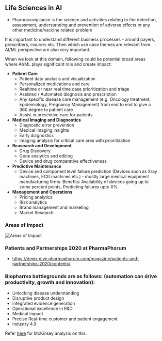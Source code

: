 
## Life Sciences in AI

- Pharmacovigilance is the science and activities relating to the detection, assessment, understanding and prevention of adverse effects or any other medicine/vaccine related problem

It is important to understand different business processes - around payers, prescribers, insurers etc. Then which use case themes are relevant from AI/ML perspective are also very important. 

When we look at this domain, following could be potential broad areas where AI/ML plays significant role and create impact:
- **Patient Care**
  - Patient data analysis and visualization
  - Personalized medications and care
  - Realtime or near real time case prioritization and triage
  - Assisted / Automated diagnosis and prescription
  - Any specific disease care management (e.g. Oncology treatment, Epidemiology, Pregnancy Management) from end to end to give a 360 degree to patient care
  - Assist in preventive care for patients
- **Medical Imaging and Diagnostics**
  - Diagnostic error prevention
  - Medical imaging insights
  - Early diagnostics
  - Imaging analysis for critical care area with prioritization
- **Reasearch and Development**
  - Drug Discovery
  - Gene analytics and editing
  - Device and drug comparative effectiveness
- **Predictive Maintenance**
  - Device and component level failure prediction (Devices such as Xray machines, ECG machines etc.) - mostly large medical equipment manufacturing firms. Benefits: Availability of devices going up to some percent points, Predicting failures upto X%
- **Management and Operations**
  - Pricing analytics
  - Risk analytics
  - Brand management and marketing
  - Market Research

### Areas of Impact

![Areas of Impact](https://github.com/kkm24132/Mentoring_Enablement/blob/master/figures/Healthcare_AI_Impact.png)


### Patients and Partnerships 2020 at PharmaPhorum

- https://deep-dive.pharmaphorum.com/magazine/patients-and-partnerships-2020/contents/


### Biopharma battlegrounds are as follows: (automation can drive productivity, growth and innovation):

- Unlocking disease understanding
- Disruptive product design
- Integrated evidence generation
- Operational excellence in R&D
- Medical Impact
- Precise Real-time customer and patient engagement
- Industry 4.0

Refer [here](https://www.mckinsey.com/industries/life-sciences/our-insights/automation-and-the-future-of-work-in-the-us-biopharma-industry) for McKinsey analysis on this.

